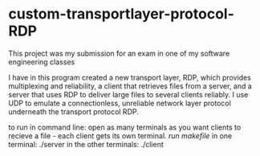 # custom-transportlayer-protocol-RDP
This project was my submission for an exam in one of my software engineering classes

I have in this program created a new transport layer, RDP, which provides multiplexing and reliability, a client that retrieves files from a server, and a server that uses RDP to deliver large files to several clients reliably. I use UDP to emulate a connectionless, unreliable network layer protocol underneath the transport protocol RDP. 

to run in command line: 
open as many terminals as you want clients to recieve a file - each client gets its own terminal. 
*run makefile*
in one terminal: ./server <PORT> <filename> <number of files> <loss probability> 
in the other terminals: ./client <SERVER PORT> <Server ip adress> <loss probability>
